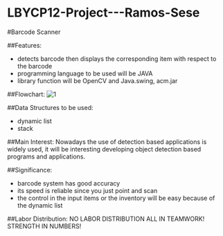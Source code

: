 # LBYCP12-Project---Ramos-Sese

#Barcode Scanner

##Features:
- detects barcode then displays the corresponding item with respect to the barcode
- programming language to be used will be JAVA
- library function will be OpenCV and Java.swing, acm.jar

##Flowchart:
![1](https://cloud.githubusercontent.com/assets/16619094/17388918/30f9c1cc-5a32-11e6-9325-bbff4418e57b.png)

##Data Structures to be used:
- dynamic list
- stack

##Main Interest:
Nowadays the use of detection based applications is widely used, it will be interesting developing object detection based programs and applications.

##Significance:
- barcode system has good accuracy
- its speed is reliable since you just point and scan
- the control in the input items or the inventory will be easy because of the dynamic list

##Labor Distribution:
NO LABOR DISTRIBUTION ALL IN TEAMWORK!
STRENGTH IN NUMBERS!

